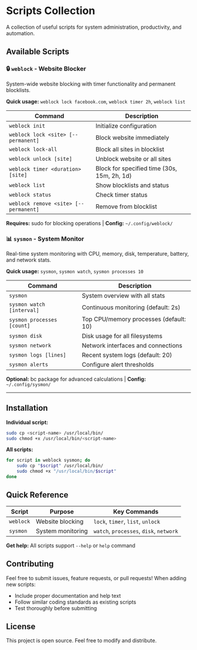# Scripts Collection

A collection of useful scripts for system administration, productivity, and automation.

## Available Scripts

### 🔒 `weblock` - Website Blocker
System-wide website blocking with timer functionality and permanent blocklists.

**Quick usage:** `weblock lock facebook.com`, `weblock timer 2h`, `weblock list`

| Command | Description |
|---------|-------------|
| `weblock init` | Initialize configuration |
| `weblock lock <site> [--permanent]` | Block website immediately |
| `weblock lock-all` | Block all sites in blocklist |
| `weblock unlock [site]` | Unblock website or all sites |
| `weblock timer <duration> [site]` | Block for specified time (30s, 15m, 2h, 1d) |
| `weblock list` | Show blocklists and status |
| `weblock status` | Check timer status |
| `weblock remove <site> [--permanent]` | Remove from blocklist |

**Requires:** sudo for blocking operations | **Config:** `~/.config/weblock/`

### 📊 `sysmon` - System Monitor  
Real-time system monitoring with CPU, memory, disk, temperature, battery, and network stats.

**Quick usage:** `sysmon`, `sysmon watch`, `sysmon processes 10`

| Command | Description |
|---------|-------------|
| `sysmon` | System overview with all stats |
| `sysmon watch [interval]` | Continuous monitoring (default: 2s) |
| `sysmon processes [count]` | Top CPU/memory processes (default: 10) |
| `sysmon disk` | Disk usage for all filesystems |
| `sysmon network` | Network interfaces and connections |
| `sysmon logs [lines]` | Recent system logs (default: 20) |
| `sysmon alerts` | Configure alert thresholds |

**Optional:** bc package for advanced calculations | **Config:** `~/.config/sysmon/`

---

## Installation

**Individual script:**
```bash
sudo cp <script-name> /usr/local/bin/
sudo chmod +x /usr/local/bin/<script-name>
```

**All scripts:**
```bash
for script in weblock sysmon; do
    sudo cp "$script" /usr/local/bin/
    sudo chmod +x "/usr/local/bin/$script"
done
```

## Quick Reference

| Script | Purpose | Key Commands |
|--------|---------|--------------|
| `weblock` | Website blocking | `lock`, `timer`, `list`, `unlock` |
| `sysmon` | System monitoring | `watch`, `processes`, `disk`, `network` |

**Get help:** All scripts support `--help` or `help` command

## Contributing

Feel free to submit issues, feature requests, or pull requests! When adding new scripts:
- Include proper documentation and help text
- Follow similar coding standards as existing scripts  
- Test thoroughly before submitting

## License

This project is open source. Feel free to modify and distribute.
